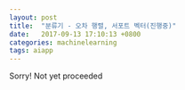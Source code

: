 ```yaml
---
layout: post
title:  "분류기 - 오차 행렬, 서포트 벡터(진행중)"
date:   2017-09-13 17:10:13 +0800
categories: machinelearning
tags: aiapp
---
```

Sorry! Not yet proceeded
